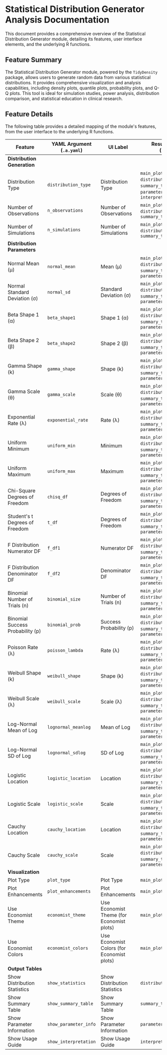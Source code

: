 # Statistical Distribution Generator Analysis Documentation

This document provides a comprehensive overview of the Statistical Distribution Generator module, detailing its features, user interface elements, and the underlying R functions.

## Feature Summary

The Statistical Distribution Generator module, powered by the `TidyDensity` package, allows users to generate random data from various statistical distributions. It provides comprehensive visualization and analysis capabilities, including density plots, quantile plots, probability plots, and Q-Q plots. This tool is ideal for simulation studies, power analysis, distribution comparison, and statistical education in clinical research.

## Feature Details

The following table provides a detailed mapping of the module's features, from the user interface to the underlying R functions.

| Feature                          | YAML Argument (`.a.yaml`)      | UI Label                               | Results Section (`.r.yaml`)         | R Function (`.b.R`)                  |
| -------------------------------- | ------------------------------ | -------------------------------------- | ----------------------------------- | ------------------------------------ |
| **Distribution Generation**      |                                |                                        |                                     |                                      |
| Distribution Type                | `distribution_type`            | Distribution Type                      | `main_plot`, `distribution_statistics`, `summary_table`, `parameter_info`, `interpretation` | `.run`, `.generate_distribution_data`, `.generate_parameter_info`, `.generate_interpretation_guide` |
| Number of Observations           | `n_observations`               | Number of Observations                 | `main_plot`, `distribution_statistics`, `summary_table` | `.run`, `.generate_distribution_data` |
| Number of Simulations            | `n_simulations`                | Number of Simulations                  | `main_plot`, `distribution_statistics`, `summary_table` | `.run`, `.generate_distribution_data` |
| **Distribution Parameters**      |                                |                                        |                                     |                                      |
| Normal Mean (μ)                  | `normal_mean`                  | Mean (μ)                               | `main_plot`, `distribution_statistics`, `summary_table`, `parameter_info` | `.generate_distribution_data`, `.generate_parameter_info` |
| Normal Standard Deviation (σ)    | `normal_sd`                    | Standard Deviation (σ)                 | `main_plot`, `distribution_statistics`, `summary_table`, `parameter_info` | `.generate_distribution_data`, `.generate_parameter_info` |
| Beta Shape 1 (α)                 | `beta_shape1`                  | Shape 1 (α)                            | `main_plot`, `distribution_statistics`, `summary_table`, `parameter_info` | `.generate_distribution_data`, `.generate_parameter_info` |
| Beta Shape 2 (β)                 | `beta_shape2`                  | Shape 2 (β)                            | `main_plot`, `distribution_statistics`, `summary_table`, `parameter_info` | `.generate_distribution_data`, `.generate_parameter_info` |
| Gamma Shape (k)                  | `gamma_shape`                  | Shape (k)                              | `main_plot`, `distribution_statistics`, `summary_table`, `parameter_info` | `.generate_distribution_data`, `.generate_parameter_info` |
| Gamma Scale (θ)                  | `gamma_scale`                  | Scale (θ)                              | `main_plot`, `distribution_statistics`, `summary_table`, `parameter_info` | `.generate_distribution_data`, `.generate_parameter_info` |
| Exponential Rate (λ)             | `exponential_rate`             | Rate (λ)                               | `main_plot`, `distribution_statistics`, `summary_table`, `parameter_info` | `.generate_distribution_data`, `.generate_parameter_info` |
| Uniform Minimum                  | `uniform_min`                  | Minimum                                | `main_plot`, `distribution_statistics`, `summary_table`, `parameter_info` | `.generate_distribution_data`, `.generate_parameter_info` |
| Uniform Maximum                  | `uniform_max`                  | Maximum                                | `main_plot`, `distribution_statistics`, `summary_table`, `parameter_info` | `.generate_distribution_data`, `.generate_parameter_info` |
| Chi-Square Degrees of Freedom    | `chisq_df`                     | Degrees of Freedom                     | `main_plot`, `distribution_statistics`, `summary_table`, `parameter_info` | `.generate_distribution_data`, `.generate_parameter_info` |
| Student's t Degrees of Freedom   | `t_df`                         | Degrees of Freedom                     | `main_plot`, `distribution_statistics`, `summary_table`, `parameter_info` | `.generate_distribution_data`, `.generate_parameter_info` |
| F Distribution Numerator DF      | `f_df1`                        | Numerator DF                           | `main_plot`, `distribution_statistics`, `summary_table`, `parameter_info` | `.generate_distribution_data`, `.generate_parameter_info` |
| F Distribution Denominator DF    | `f_df2`                        | Denominator DF                         | `main_plot`, `distribution_statistics`, `summary_table`, `parameter_info` | `.generate_distribution_data`, `.generate_parameter_info` |
| Binomial Number of Trials (n)    | `binomial_size`                | Number of Trials (n)                   | `main_plot`, `distribution_statistics`, `summary_table`, `parameter_info` | `.generate_distribution_data`, `.generate_parameter_info` |
| Binomial Success Probability (p) | `binomial_prob`                | Success Probability (p)                | `main_plot`, `distribution_statistics`, `summary_table`, `parameter_info` | `.generate_distribution_data`, `.generate_parameter_info` |
| Poisson Rate (λ)                 | `poisson_lambda`               | Rate (λ)                               | `main_plot`, `distribution_statistics`, `summary_table`, `parameter_info` | `.generate_distribution_data`, `.generate_parameter_info` |
| Weibull Shape (k)                | `weibull_shape`                | Shape (k)                              | `main_plot`, `distribution_statistics`, `summary_table`, `parameter_info` | `.generate_distribution_data`, `.generate_parameter_info` |
| Weibull Scale (λ)                | `weibull_scale`                | Scale (λ)                              | `main_plot`, `distribution_statistics`, `summary_table`, `parameter_info` | `.generate_distribution_data`, `.generate_parameter_info` |
| Log-Normal Mean of Log           | `lognormal_meanlog`            | Mean of Log                            | `main_plot`, `distribution_statistics`, `summary_table`, `parameter_info` | `.generate_distribution_data`, `.generate_parameter_info` |
| Log-Normal SD of Log             | `lognormal_sdlog`              | SD of Log                              | `main_plot`, `distribution_statistics`, `summary_table`, `parameter_info` | `.generate_distribution_data`, `.generate_parameter_info` |
| Logistic Location                | `logistic_location`            | Location                               | `main_plot`, `distribution_statistics`, `summary_table`, `parameter_info` | `.generate_distribution_data`, `.generate_parameter_info` |
| Logistic Scale                   | `logistic_scale`               | Scale                                  | `main_plot`, `distribution_statistics`, `summary_table`, `parameter_info` | `.generate_distribution_data`, `.generate_parameter_info` |
| Cauchy Location                  | `cauchy_location`              | Location                               | `main_plot`, `distribution_statistics`, `summary_table`, `parameter_info` | `.generate_distribution_data`, `.generate_parameter_info` |
| Cauchy Scale                     | `cauchy_scale`                 | Scale                                  | `main_plot`, `distribution_statistics`, `summary_table`, `parameter_info` | `.generate_distribution_data`, `.generate_parameter_info` |
| **Visualization**                |                                |                                        |                                     |                                      |
| Plot Type                        | `plot_type`                    | Plot Type                              | `main_plot`                         | `.plot`                              |
| Plot Enhancements                | `plot_enhancements`            | Plot Enhancements                      | `main_plot`                         | `.plot`                              |
| Use Economist Theme              | `economist_theme`              | Use Economist Theme (for Economist plots)| `main_plot`                         | Not implemented in `.b.R`            |
| Use Economist Colors             | `economist_colors`             | Use Economist Colors (for Economist plots)| `main_plot`                         | Not implemented in `.b.R`            |
| **Output Tables**                |                                |                                        |                                     |                                      |
| Show Distribution Statistics     | `show_statistics`              | Show Distribution Statistics           | `distribution_statistics`           | `.generate_distribution_statistics`  |
| Show Summary Table               | `show_summary_table`           | Show Summary Table                     | `summary_table`                     | `.generate_summary_table`            |
| Show Parameter Information       | `show_parameter_info`          | Show Parameter Information             | `parameter_info`                    | `.generate_parameter_info`           |
| Show Usage Guide                 | `show_interpretation`          | Show Usage Guide                       | `interpretation`                    | `.generate_interpretation_guide`     |
